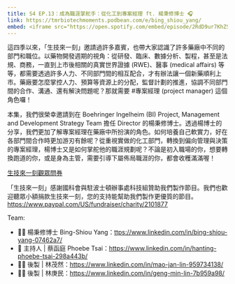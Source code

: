 ```yaml
---
title: S4 EP.13：成為職涯掌舵手：從化工到專案經理 ft. 楊秉修博士 🎧
link: https://tmrbiotechmoments.podbean.com/e/bing_shiou_yang/
embed: <iframe src="https://open.spotify.com/embed/episode/2RdD9ur7KhZS6Lf27ERg39?utm_source=generator" width="100%" height="232" frameborder="0" allowtransparency="true" allow="encrypted-media"></iframe>
---
```


這四季以來，「生技來一刻」邀請過許多嘉賓，也帶大家認識了許多藥廠中不同的部門和職位。以藥物開發週期的視角：從研發、臨床、數據分析、製程，甚至是法規、商務，一直到上市後相關的真實世界證據 (RWE)、醫事 (medical affairs) 等等，都需要透過許多人力、不同部門間的相互配合，才有辦法讓一個新藥順利上市。藥廠要怎麼掌控人力、預算等資源上的分配，監督計劃的推進，協調不同部門間的合作、溝通、還有解決問題呢？那就需要 #專案經理 (project manager) 這個角色囉！

本集，我們很榮幸邀請到在 Boehringer Ingelheim (BI) Project, Management and Development Strategy Team 擔任 Director 的楊秉修博士。透過楊博士的分享，我們更加了解專案經理在藥廠中所扮演的角色。如何培養自己軟實力，好在各部門間合作時更加游刃有餘呢？從重視實做的化工部門，轉換到偏向管理與決策的專案經理，楊博士又是如何掌舵他的職涯規劃呢？不論是初入職場的你，想要轉換跑道的你，或是身為主管，需要引導下屬佈局職涯的你，都會收穫滿滿喔！


[生技來一刻觀眾問券](https://forms.gle/1fNKfAGTCF2vyh8Y8)

「生技來一刻」感謝國科會與駐波士頓辦事處科技組贊助我們製作節目。我們也歡迎聽眾小額捐款生技來一刻，您的支持能幫助我們製作更優質的節目。<https://www.paypal.com/US/fundraiser/charity/2101877>

Team:

- 🧑‍💻 楊秉修博士 Bing-Shiou Yang：<ttps://www.linkedin.com/in/bing-shiou-yang-07462a7/>
- 🎤 主持人 | 蔡函庭 Phoebe Tsai：<https://www.linkedin.com/in/hanting-phoebe-tsai-298a443b/>
- 👩‍💻 後製 | 林茂然：<https://www.linkedin.com/in/mao-jan-lin-959734138/>
- 👩‍💻 後製 | 林庚民：<https://www.linkedin.com/in/geng-min-lin-7b959a98/>
